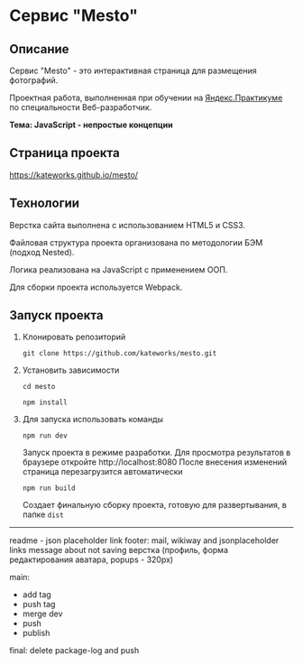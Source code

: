 # Сервис "Mesto"

## Описание

Сервис "Mesto" - это интерактивная страница для размещения фотографий.

Проектная работа, выполненная при обучении на [Яндекс.Практикуме](https://praktikum.yandex.ru/)
по специальности Веб-разработчик.

**Тема: JavaScript - непростые концепции**


## Страница проекта

https://kateworks.github.io/mesto/


## Технологии

Верстка сайта выполнена с использованием HTML5 и CSS3.

Файловая структура проекта организована по методологии БЭМ (подход Nested).

Логика реализована на JavaScript с применением ООП.

Для сборки проекта используется Webpack.


## Запуск проекта

1. Клонировать репозиторий

    `git clone https://github.com/kateworks/mesto.git`

2. Установить зависимости

    `cd mesto`
    
    `npm install`

3. Для запуска использовать команды

    `npm run dev`

    Запуск проекта в режиме разработки.
    Для просмотра результатов в браузере откройте http://localhost:8080
    После внесения изменений страница перезагрузится автоматически

    `npm run build`

    Создает финальную сборку проекта, готовую для развертывания, в папке `dist`


-----------------------
readme - json placeholder link
footer: mail, wikiway and jsonplaceholder links
message about not saving
верстка (профиль, форма редактирования аватара, popups - 320px)


main:
- add tag
- push tag
- merge dev
- push
- publish

final: delete package-log and push

